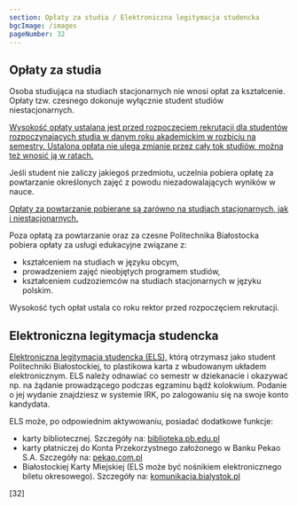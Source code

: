 ```yaml
---
section: Opłaty za studia / Elektroniczna legitymacja studencka
bgcImage: /images
pageNumber: 32
---
```


## Opłaty za studia

Osoba studiująca na studiach stacjonarnych nie wnosi opłat za kształcenie. Opłaty tzw. czesnego dokonuje wyłącznie student studiów niestacjonarnych.

[Wysokość opłaty ustalana jest przed rozpoczęciem rekrutacji dla studentów rozpoczynających studia w danym roku akademickim w rozbiciu na semestry. Ustalona opłata nie ulega zmianie przez cały tok studiów, można też wnosić ją w ratach.]()

Jeśli student nie zaliczy jakiegoś przedmiotu, uczelnia pobiera opłatę za powtarzanie określonych zajęć z powodu niezadowalających wyników w nauce.

[Opłaty za powtarzanie pobierane są zarówno na studiach stacjonarnych, jak i niestacjonarnych.]()

Poza opłatą za powtarzanie oraz za czesne Politechnika Białostocka pobiera opłaty za usługi edukacyjne związane z:

- kształceniem na studiach w języku obcym,
- prowadzeniem zajęć nieobjętych programem studiów,
- kształceniem cudzoziemców na studiach stacjonarnych w języku polskim.

Wysokość tych opłat ustala
co roku rektor przed rozpoczęciem
rekrutacji.

## Elektroniczna legitymacja studencka

[Elektroniczna legitymacja studencka (ELS),]() którą otrzymasz jako student Politechniki Białostockiej, to plastikowa karta z wbudowanym układem elektronicznym. ELS należy odnawiać co semestr w dziekanacie i okazywać np. na żądanie prowadzącego podczas egzaminu bądź kolokwium. Podanie o jej wydanie znajdziesz w systemie IRK, po zalogowaniu się na swoje konto kandydata.

ELS może, po odpowiednim aktywowaniu, posiadać dodatkowe funkcje:

- karty bibliotecznej. Szczegóły na: [biblioteka.pb.edu.pl](http://biblioteka.pb.edu.pl)
- karty płatniczej do Konta Przekorzystnego założonego w Banku Pekao S.A. Szczegóły na: [pekao.com.pl](https://www.pekao.com.pl)
- Białostockiej Karty Miejskiej (ELS może być nośnikiem elektronicznego biletu okresowego). Szczegóły na: [komunikacja.bialystok.pl](https://komunikacja.bialystok.pl)

[32]
